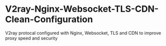 # V2ray-Nginx-Websocket-TLS-CDN-Clean-Configuration
V2ray protocal configured with Nginx, Websocket, TLS and CDN to improve proxy speed and security
